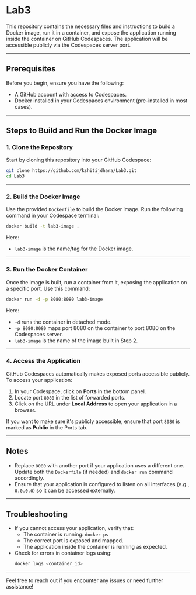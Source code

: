 # Lab3

This repository contains the necessary files and instructions to build a Docker image, run it in a container, and expose the application running inside the container on GitHub Codespaces. The application will be accessible publicly via the Codespaces server port.

---

## Prerequisites

Before you begin, ensure you have the following:

- A GitHub account with access to Codespaces.
- Docker installed in your Codespaces environment (pre-installed in most cases).

---

## Steps to Build and Run the Docker Image

### 1. Clone the Repository

Start by cloning this repository into your GitHub Codespace:

```bash
git clone https://github.com/kshitijdhara/Lab3.git
cd Lab3
```

---

### 2. Build the Docker Image

Use the provided `Dockerfile` to build the Docker image. Run the following command in your Codespace terminal:

```bash
docker build -t lab3-image .
```

Here:
- `lab3-image` is the name/tag for the Docker image.

---

### 3. Run the Docker Container

Once the image is built, run a container from it, exposing the application on a specific port. Use this command:

```bash
docker run -d -p 8080:8080 lab3-image
```

Here:
- `-d` runs the container in detached mode.
- `-p 8080:8080` maps port 8080 on the container to port 8080 on the Codespaces server.
- `lab3-image` is the name of the image built in Step 2.

---

### 4. Access the Application

GitHub Codespaces automatically makes exposed ports accessible publicly. To access your application:

1. In your Codespace, click on **Ports** in the bottom panel.
2. Locate port `8080` in the list of forwarded ports.
3. Click on the URL under **Local Address** to open your application in a browser.

If you want to make sure it's publicly accessible, ensure that port `8080` is marked as **Public** in the Ports tab.

---

## Notes

- Replace `8080` with another port if your application uses a different one. Update both the `Dockerfile` (if needed) and `docker run` command accordingly.
- Ensure that your application is configured to listen on all interfaces (e.g., `0.0.0.0`) so it can be accessed externally.

---

## Troubleshooting

- If you cannot access your application, verify that:
  - The container is running: `docker ps`
  - The correct port is exposed and mapped.
  - The application inside the container is running as expected.
- Check for errors in container logs using:
  ```bash
  docker logs <container_id>
  ```

---

Feel free to reach out if you encounter any issues or need further assistance!
